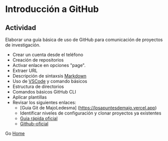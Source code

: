 # Introducción a GitHub


## Actividad

Elaborar una guía básica de uso de GitHub para comunicación de proyectos de investigación.
- Crear un cuenta desde el teléfono
- Creación de repositorios
- Activar enlace en opciones "page".
- Extraer URL
- Descripción de sintaxsis [Markdown](https://www.markdownguide.org/basic-syntax/)
- Uso de [VSCode](https://code.visualstudio.com) y comando básicos
- Estructura de directorios
- Comandos básicos GitHub CLI
- Aplicar plantillas
- Revisar los siguientes enlaces:
  - [Guia Git de MajoLedesma] (https://losapuntesdemajo.vercel.app)
  - Identificar niveles de configuración y clonar proyectos ya existentes
  - [Guia rápida oficial](https://github.com/academiacoder/gitgithub-guia-rapida)
  - [Github-oficial](https://docs.github.com/en/get-started/writing-on-github/getting-started-with-writing-and-formatting-on-github/basic-writing-and-formatting-syntax)

Go [Home](https://luisram87.github.io/lab-tasks/)
